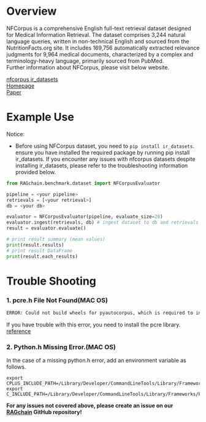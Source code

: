 # Overview

NFCorpus is a comprehensive English full-text retrieval dataset designed for Medical Information Retrieval. 
The dataset comprises 3,244 natural language queries, written in non-technical English and sourced from the 
NutritionFacts.org site. It includes 169,756 automatically extracted relevance judgments for 9,964 medical documents, 
characterized by a complex and terminology-heavy language, primarily sourced from PubMed.<br>
Further information about NFCorpus, please visit below website.

[nfcorpus ir_datasets](https://ir-datasets.com/nfcorpus.html)<br>
[Homepage](https://www.cl.uni-heidelberg.de/statnlpgroup/nfcorpus/)<br>
[Paper](https://link.springer.com/chapter/10.1007/978-3-319-30671-1_58)

# Example Use
Notice:
- Before using NFCorpus dataset, you need to `pip install ir_datasets`. ensure you have installed the required package 
by running pip install ir_datasets. If you encounter any issues with nfcorpus datasets despite installing ir_datasets, 
please refer to the troubleshooting information provided below. 

```python
from RAGchain.benchmark.dataset import NFCorpusEvaluator

pipeline = <your pipeline>
retrievals = [<your retrieval>]
db = <your db>

evaluator = NFCorpusEvaluator(pipeline, evaluate_size=20)
evaluator.ingest(retrievals, db) # ingest dataset to db and retrievals
result = evaluator.evaluate()

# print result summary (mean values)
print(result.results)
# print result DataFrame
print(result.each_results)
```


# Trouble Shooting
### 1. pcre.h File Not Found(MAC OS)

```Bash
ERROR: Could not build wheels for pyautocorpus, which is required to install pyproject.toml-based projects
```

If you have trouble with this error, you need to install the pcre library.<br>
[reference](https://stackoverflow.com/questions/22555561/error-building-fatal-error-pcre-h-no-such-file-or-directory)



### 2. Python.h Missing Error.(MAC OS)

In the case of a missing python.h error, add an environment variable as follows.

```
export CPLUS_INCLUDE_PATH=/Library/Developer/CommandLineTools/Library/Frameworks/Python3.framework/Versions/3.8/Headers
export C_INCLUDE_PATH=/Library/Developer/CommandLineTools/Library/Frameworks/Python3.framework/Versions/3.8/Headers
```

**For any issues not covered above, please create an issue on our [RAGchain](https://github.com/NomaDamas/RAGchain/issues) GitHub repository!**

